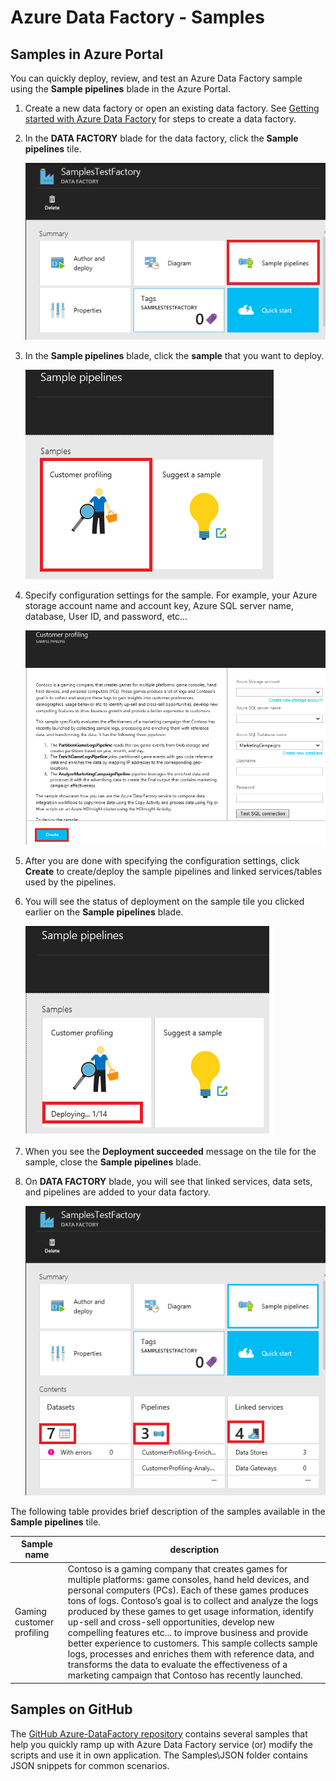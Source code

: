 <properties 	
	pageTitle="Azure Data Factory - Samples" 
	description="Provides details about samples that ship with the Azure Data Factory service." 
	services="data-factory" 
	documentationCenter="" 
	authors="spelluru" 
	manager="jhubbard" 
	editor="monicar"/>

<tags 
	ms.service="data-factory" 
	ms.workload="data-services" 
	ms.tgt_pltfrm="na" 
	ms.devlang="na" 
	ms.topic="article" 
	ms.date="10/13/2015" 
	ms.author="spelluru"/>

# Azure Data Factory - Samples

## Samples in Azure Portal
You can quickly deploy, review, and test an Azure Data Factory sample using the **Sample pipelines** blade in the Azure Portal. 

1. Create a new data factory or open an existing data factory. See [Getting started with Azure Data Factory][data-factory-get-started] for steps to create a data factory.
2. In the **DATA FACTORY** blade for the data factory, click the **Sample pipelines** tile.

	![Sample pipelines tile](./media/data-factory-samples/SamplePipelinesTile.png)

2. In the **Sample pipelines** blade, click the **sample** that you want to deploy. 
	
	![Sample pipelines blade](./media/data-factory-samples/SampleTile.png)

3. Specify configuration settings for the sample. For example, your Azure storage account name and account key, Azure SQL server name, database, User ID, and password, etc... 

	![Sample blade](./media/data-factory-samples/SampleBlade.png)

4. After you are done with specifying the configuration settings, click **Create** to create/deploy the sample pipelines and linked services/tables used by the pipelines.
5. You will see the status of deployment on the sample tile you clicked earlier on the **Sample pipelines** blade.

	![Deployment status](./media/data-factory-samples/DeploymentStatus.png)

6. When you see the **Deployment succeeded** message on the tile for the sample, close the **Sample pipelines** blade.  
5. On **DATA FACTORY** blade, you will see that linked services, data sets, and pipelines are added to your data factory.  

	![Data Factory blade](./media/data-factory-samples/DataFactoryBladeAfter.png)
   

The following table provides brief description of the samples available in the **Sample pipelines** tile. 

Sample name | description
----------- | -----------
Gaming customer profiling | Contoso is a gaming company that creates games for multiple platforms: game consoles, hand held devices, and personal computers (PCs). Each of these games produces tons of logs. Contoso’s goal is to collect and analyze the logs produced by these games to get usage information, identify up-sell and cross-sell opportunities, develop new compelling features etc... to improve business and provide better experience to customers. This sample collects sample logs, processes and enriches them with reference data, and transforms the data to evaluate the effectiveness of a marketing campaign that Contoso has recently launched.
 
## Samples on GitHub
The [GitHub Azure-DataFactory repository](https://github.com/azure/azure-datafactory) contains several samples that help you quickly ramp up with Azure Data Factory service (or) modify the scripts and use it in own application. The Samples\JSON folder contains JSON snippets for common scenarios.


[data-factory-get-started]: data-factory-get-started.md#CreateDataFactory 